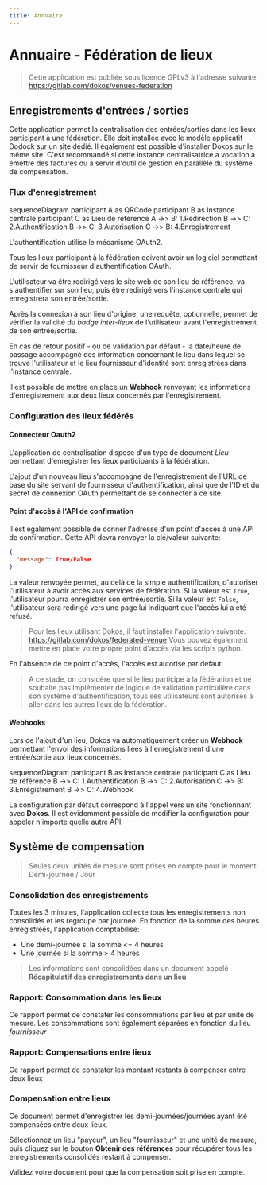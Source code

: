```yaml
---
title: Annuaire
---
```


# Annuaire - Fédération de lieux

> Cette application est publiée sous licence GPLv3 à l'adresse suivante:
> https://gitlab.com/dokos/venues-federation


## Enregistrements d'entrées / sorties

Cette application permet la centralisation des entrées/sorties dans les lieux participant à une fédération.
Elle doit installée avec le modèle applicatif Dodock sur un site dédié.
Il également est possible d'installer Dokos sur le même site. C'est recommandé si cette instance centralisatrice a vocation a émettre des factures ou à servir d'outil de gestion en parallèle du système de compensation.

### Flux d'enregistrement

<mermaid>
sequenceDiagram
		participant A as QRCode
    participant B as Instance centrale
    participant C as Lieu de référence
    A ->> B: 1.Redirection
    B ->> C: 2.Authentification
    B ->> C: 3.Autorisation
    C ->> B: 4.Enregistrement
</mermaid>

L'authentification utilise le mécanisme OAuth2.

Tous les lieux participant à la fédération doivent avoir un logiciel permettant de servir de fournisseur d'authentification OAuth.

L'utilisateur va être redirigé vers le site web de son lieu de référence, va s'authentifier sur son lieu, puis être redirigé vers l'instance centrale qui enregistrera son entrée/sortie.

Après la connexion à son lieu d'origine, une requête, optionnelle, permet de vérifier la validité du _badge inter-lieux_ de l'utilisateur avant l'enregistrement de son entrée/sortie.

En cas de retour positif - ou de validation par défaut - la date/heure de passage accompagné des information concernant le lieu dans lequel se trouve l'utilisateur et le lieu fournisseur d'identité sont enregistrées dans l'instance centrale.

Il est possible de mettre en place un **Webhook** renvoyant les informations d'enregistrement aux deux lieux concernés par l'enregistrement.


### Configuration des lieux fédérés

#### Connecteur Oauth2

L'application de centralisation dispose d'un type de document _Lieu_ permettant d'enregistrer les lieux participants à la fédération.

L'ajout d'un nouveau lieu s'accompagne de l'enregistrement de l'URL de base du site servant de fournisseur d'authentification, ainsi que de l'ID et du secret de connexion OAuth permettant de se connecter à ce site.

#### Point d'accès à l'API de confirmation

Il est également possible de donner l'adresse d'un point d'accès à une API de confirmation.
Cette API devra renvoyer la clé/valeur suivante:

```json
{
  "message": True/False
}
```

La valeur renvoyée permet, au delà de la simple authentification, d'autoriser l'utilisateur à avoir accès aux services de fédération.
Si la valeur est `True`, l'utilisateur pourra enregistrer son entrée/sortie.
Si la valeur est `False`, l'utilisateur sera redirigé vers une page lui indiquant que l'accès lui a été refusé.

> Pour les lieux utilisant Dokos, il faut installer l'application suivante: https://gitlab.com/dokos/federated-venue
> Vous pouvez également mettre en place votre propre point d'accès via les scripts python.


En l'absence de ce point d'accès, l'accès est autorisé par défaut.

> A ce stade, on considère que si le lieu participe à la fédération et ne souhaite pas implémenter de logique de validation particulière dans son système d'authentification, tous ses utilisateurs sont autorisés à aller dans les autres lieux de la fédération.


#### Webhooks

Lors de l'ajout d'un lieu, Dokos va automatiquement créer un **Webhook** permettant l'envoi des informations liées à l'enregistrement d'une entrée/sortie aux lieux concernés.


<mermaid>
sequenceDiagram
    participant B as Instance centrale
    participant C as Lieu de référence
    B ->> C: 1.Authentification
    B ->> C: 2.Autorisation
    C ->> B: 3.Enregistrement
    B ->> C: 4.Webhook
</mermaid>

La configuration par défaut correspond à l'appel vers un site fonctionnant avec **Dokos**. Il est évidemment possible de modifier la configuration pour appeler n'importe quelle autre API.

## Système de compensation

> Seules deux unités de mesure sont prises en compte pour le moment: Demi-journée / Jour

### Consolidation des enregistrements

Toutes les 3 minutes, l'application collecte tous les enregistrements non consolidés et les regroupe par journée.
En fonction de la somme des heures enregistrées, l'application comptabilise:

- Une demi-journée si la somme <= 4 heures
- Une journée si la somme > 4 heures

> Les informations sont consolidées dans un document appelé **Récapitulatif des enregistrements dans un lieu**

### Rapport: Consommation dans les lieux

Ce rapport permet de constater les consommations par lieu et par unité de mesure.
Les consommations sont également séparées en fonction du lieu *fournisseur*


### Rapport: Compensations entre lieux

Ce rapport permet de constater les montant restants à compenser entre deux lieux

### Compensation entre lieux

Ce document permet d'enregistrer les demi-journées/journées ayant été compensées entre deux lieux.

Sélectionnez un lieu "payeur", un lieu "fournisseur" et une unité de mesure, puis cliquez sur le bouton **Obtenir des références** pour récupérer tous les enregistrements consolidés restant à compenser.

Validez votre document pour que la compensation soit prise en compte.
